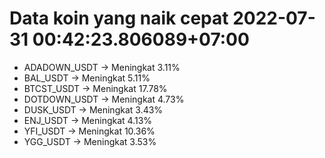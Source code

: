 # Data koin yang naik cepat 2022-07-31 00:42:23.806089+07:00

* ADADOWN_USDT -> Meningkat 3.11%
* BAL_USDT -> Meningkat 5.11%
* BTCST_USDT -> Meningkat 17.78%
* DOTDOWN_USDT -> Meningkat 4.73%
* DUSK_USDT -> Meningkat 3.43%
* ENJ_USDT -> Meningkat 4.13%
* YFI_USDT -> Meningkat 10.36%
* YGG_USDT -> Meningkat 3.53%
